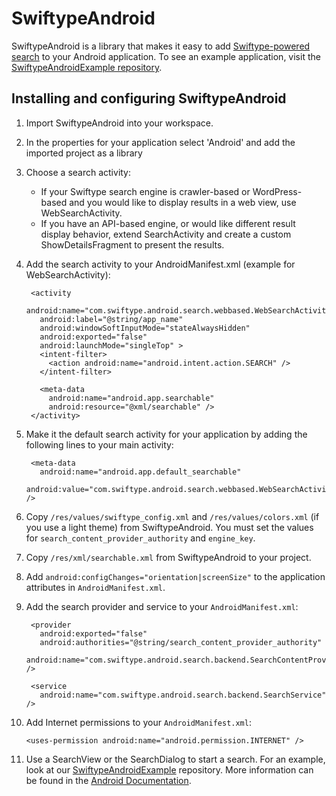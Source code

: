 # SwiftypeAndroid

SwiftypeAndroid is a library that makes it easy to add [Swiftype-powered search](http://swiftype.com/) to your Android application. To see an example application, visit the [SwiftypeAndroidExample repository](https://github.com/swiftype/SwiftypeAndroidExample).

## Installing and configuring SwiftypeAndroid

1. Import SwiftypeAndroid into your workspace.
2. In the properties for your application select 'Android' and add the imported project as a library
3. Choose a search activity:
    - If your Swiftype search engine is crawler-based or WordPress-based and you would like to display results in a web view, use WebSearchActivity.
	- If you have an API-based engine, or would like different result display behavior, extend SearchActivity and create a custom ShowDetailsFragment to present the results.
4. Add the search activity to your AndroidManifest.xml (example for WebSearchActivity):

        <activity
	      android:name="com.swiftype.android.search.webbased.WebSearchActivity"
		  android:label="@string/app_name"
		  android:windowSoftInputMode="stateAlwaysHidden"
		  android:exported="false"
		  android:launchMode="singleTop" >
		  <intent-filter>
		    <action android:name="android.intent.action.SEARCH" />
		  </intent-filter>

          <meta-data
		    android:name="android.app.searchable"
		    android:resource="@xml/searchable" />
    	</activity>

5. Make it the default search activity for your application by adding the following lines to your main activity:

        <meta-data
		  android:name="android.app.default_searchable"
		  android:value="com.swiftype.android.search.webbased.WebSearchActivity" />

6. Copy `/res/values/swiftype_config.xml` and `/res/values/colors.xml` (if you use a light theme) from SwiftypeAndroid. You must set the values for `search_content_provider_authority` and `engine_key`. 
7. Copy `/res/xml/searchable.xml` from SwiftypeAndroid to your project.
8. Add `android:configChanges="orientation|screenSize"` to the application attributes in `AndroidManifest.xml`.
9. Add the search provider and service to your `AndroidManifest.xml`:

        <provider
          android:exported="false"
          android:authorities="@string/search_content_provider_authority"
          android:name="com.swiftype.android.search.backend.SearchContentProvider" />
        
        <service
          android:name="com.swiftype.android.search.backend.SearchService" />

10. Add Internet permissions to your `AndroidManifest.xml`:

		<uses-permission android:name="android.permission.INTERNET" />

11. Use a SearchView or the SearchDialog to start a search. For an example, look at our [SwiftypeAndroidExample](https://github.com/swiftype/SwiftypeAndroidExample) repository. More information can be found in the [Android Documentation](http://developer.android.com/training/search/setup.html).
